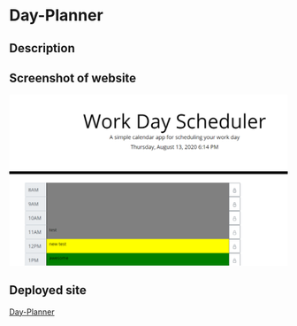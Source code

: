 # Day-Planner

## Description



## Screenshot of website  
![Screenshot of deployed site](./Assets/screenshot.PNG)
## Deployed site

[Day-Planner](https://sford4186.github.io/Day-Planner/)
